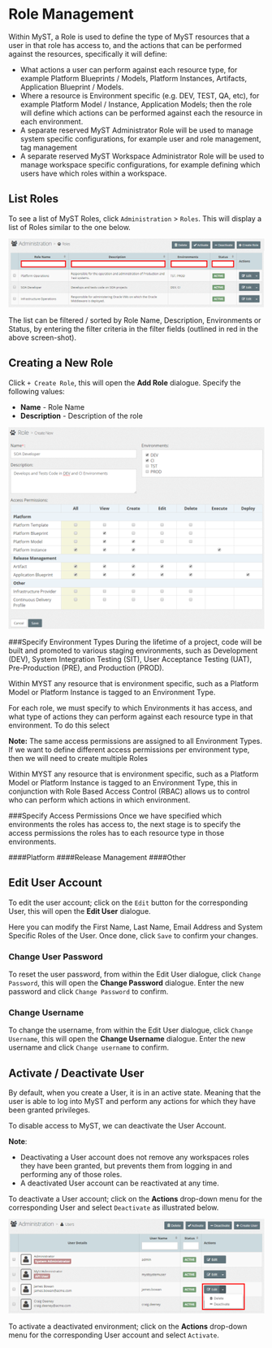 # Role Management

Within MyST, a Role is used to define the type of MyST resources that a user in that role has access to, and the actions that can be performed against the resources, specifically it  will define:
* What actions a user can perform against each resource type, for example Platform Blueprints / Models, Platform Instances, Artifacts, Application Blueprint / Models.
* Where a resource is Environment specific (e.g. DEV, TEST, QA, etc), for example Platform Model / Instance, Application Models;  then the role will define which actions can be performed against each the resource in each environment.
* A separate reserved MyST Administrator Role will be used to manage system specific configurations, for example user and role management, tag management
* A separate reserved MyST Workspace Administrator Role will be used to manage workspace specific configurations, for example defining which users have which roles within a workspace.


## List Roles
To see a list of MyST Roles, click  `Administration` > `Roles`. This will display a list of Roles similar to the one below.

![](img/RoleList.PNG)

The list can be filtered / sorted by Role Name, Description, Environments or Status, by entering the filter criteria in the filter fields (outlined in red in the above screen-shot).

## Creating a New Role
Click `+ Create Role`, this will open the **Add Role** dialogue. Specify the following values:

* **Name** - Role Name
* **Description** - Description of the role

![](img/RoleAdd.PNG)

###Specify Environment Types
During the lifetime of a project, code will be built and promoted to various staging environments, such as Development (DEV), System Integration Testing (SIT), User Acceptance Testing (UAT), Pre-Production (PRE), and Production (PROD).

Within MYST any resource that is environment specific, such as a Platform Model or Platform Instance is tagged to an Environment Type.

For each role, we must specify to which Environments it has access, and what type of actions they can perform against each resource type in that environment. To do this select 

**Note:** The same access permissions are assigned to all Environment Types. If we want to define different access permissions per environment type, then we will need to create multiple Roles



Within MYST any resource that is environment specific, such as a Platform Model or Platform Instance is tagged to an Environment Type, this in conjunction with Role Based Access Control (RBAC) allows us to control who can perform which actions in which environment.

###Specify Access Permissions
Once we have specified which environments the roles has access to, the next stage is to specify the access permissions the roles has to each resource type in those environments.

####Platform
####Release Management
####Other

## Edit User Account
To edit the user account; click on the `Edit` button for the corresponding User, this will open the **Edit User** dialogue.

Here you can modify the First Name, Last Name, Email Address and System Specific Roles of the User. Once done, click `Save` to confirm your changes.

### Change User Password
To reset the user password, from within the Edit User dialogue, click `Change Password`,  this will open the **Change Password** dialogue. Enter the new password and click `Change Password` to confirm.

### Change Username
To change the username, from within the Edit User dialogue, click `Change Username`,  this will open the **Change Username** dialogue. Enter the new username and click `Change username` to confirm.

## Activate / Deactivate User
By default, when you create a User, it is in an active state. Meaning that the user is able to log into MyST and perform any actions for which they have been granted privileges.

To disable access to MyST, we can deactivate the User Account.

**Note**: 
* Deactivating a User account does not remove any workspaces roles they have been granted, but prevents them from logging in and performing any of those roles.
* A deactivated User account can be reactivated at any time.

To deactivate a User account; click on the  **Actions** drop-down menu for the corresponding User and select `Deactivate` as illustrated below.

![](img/UserDeactivate.PNG)

To activate a deactivated environment; click on the  **Actions** drop-down menu for the corresponding User account and select `Activate`.